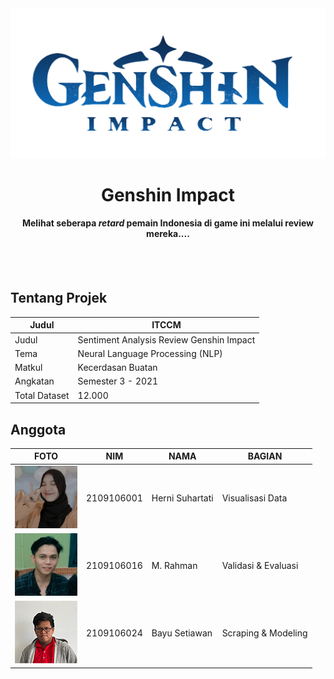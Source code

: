 <div align="center">

  <img src="./docs/genshin.png">

  <h1>Genshin Impact</h1>
  <h4>Melihat seberapa <i>retard</i> pemain Indonesia di game ini melalui review mereka....</h4>
</div>
<br><br>

## Tentang Projek

| Judul             | ITCCM                               |
|-------------------|-------------------------------------|
| Judul              | Sentiment Analysis Review Genshin Impact |
| Tema              | Neural Language Processing (NLP) |
| Matkul            | Kecerdasan Buatan                     |
| Angkatan          | Semester 3 - 2021                   |
| Total Dataset          | 12.000                   |


## Anggota
| FOTO       | NIM                     | NAMA               | BAGIAN                              |
|------------|-------------------------|--------------------|-------------------------------------|
| <img src="./docs/herni.jpg" height="100"> | 2109106001          | Herni Suhartati   | Visualisasi Data              |
| <img src="./docs/rahman.jpg" height="100"> | 2109106016          | M. Rahman   | Validasi & Evaluasi              |
| <img src="./docs/bayu.png" height="100"> | 2109106024          | Bayu Setiawan   | Scraping & Modeling              |
